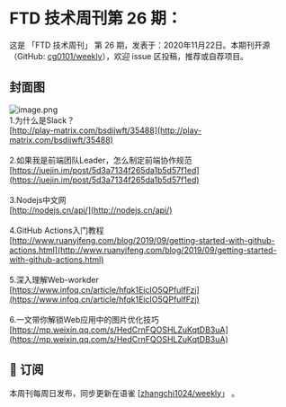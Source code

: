 # FTD 技术周刊第 26 期：
这是 「FTD 技术周刊」 第 26 期，发表于：2020年11月22日。本期刊开源（GitHub: [cg0101/weekly](https://github.com/cg0101/weekly)），欢迎 issue 区投稿，推荐或自荐项目。
## 封面图
![image.png](https://cdn.nlark.com/yuque/0/2020/png/132503/1605587223676-727726e5-8edb-43b0-9ae5-7c674ccd7544.png#height=608&id=AC4Xb&margin=%5Bobject%20Object%5D&name=image.png&originHeight=608&originWidth=1080&originalType=binary&size=883262&status=done&style=none&width=1080)<br />1.为什么是Slack？<br />[http://play-matrix.com/bsdijwft/35488](http://play-matrix.com/bsdijwft/35488)<br />
<br />2.如果我是前端团队Leader，怎么制定前端协作规范<br />[https://juejin.im/post/5d3a7134f265da1b5d57f1ed](https://juejin.im/post/5d3a7134f265da1b5d57f1ed)<br />
<br />3.Nodejs中文网<br />[http://nodejs.cn/api/](http://nodejs.cn/api/)<br />
<br />4.GitHub Actions入门教程<br />[http://www.ruanyifeng.com/blog/2019/09/getting-started-with-github-actions.html](http://www.ruanyifeng.com/blog/2019/09/getting-started-with-github-actions.html)<br />
<br />5.深入理解Web-workder<br />[https://www.infoq.cn/article/hfqk1EicIO5QPfulfFzj](https://www.infoq.cn/article/hfqk1EicIO5QPfulfFzj)<br />
<br />6.一文带你解锁Web应用中的图片优化技巧<br />[https://mp.weixin.qq.com/s/HedCrnFQOSHLZuKqtDB3uA](https://mp.weixin.qq.com/s/HedCrnFQOSHLZuKqtDB3uA)



## 📅 订阅
本周刊每周日发布，同步更新在语雀 [[zhangchi1024/weekly](https://www.yuque.com/zhangchi1024/weekly)」 。